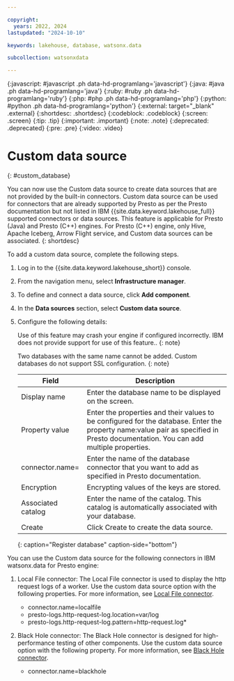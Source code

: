 ```yaml
---

copyright:
  years: 2022, 2024
lastupdated: "2024-10-10"

keywords: lakehouse, database, watsonx.data

subcollection: watsonxdata

---
```


{:javascript: #javascript .ph data-hd-programlang='javascript'}
{:java: #java .ph data-hd-programlang='java'}
{:ruby: #ruby .ph data-hd-programlang='ruby'}
{:php: #php .ph data-hd-programlang='php'}
{:python: #python .ph data-hd-programlang='python'}
{:external: target="_blank" .external}
{:shortdesc: .shortdesc}
{:codeblock: .codeblock}
{:screen: .screen}
{:tip: .tip}
{:important: .important}
{:note: .note}
{:deprecated: .deprecated}
{:pre: .pre}
{:video: .video}


# Custom data source
{: #custom_database}

You can now use the Custom data source to create data sources that are not provided by the built-in connectors. Custom data source can be used for connectors that are already supported by Presto as per the Presto documentation but not listed in IBM {{site.data.keyword.lakehouse_full}} supported connectors or data sources. This feature is applicable for Presto (Java) and Presto (C++) engines. For Presto (C++) engine, only Hive, Apache Iceberg, Arrow Flight service, and Custom data sources can be associated.
{: shortdesc}


To add a custom data source, complete the following steps.

1. Log in to the {{site.data.keyword.lakehouse_short}} console.
2. From the navigation menu, select **Infrastructure manager**.
3. To define and connect a data source, click **Add component**.
4. In the **Data sources** section, select **Custom data source**.
5. Configure the following details:


    Use of this feature may crash your engine if configured incorrectly. IBM does not provide support for use of this feature..
   {: note}

    Two databases with the same name cannot be added. Custom databases do not support SSL configuration.
   {: note}



    | Field           | Description        |
    |------------------|--------------------|
    | Display name    | Enter the database name to be displayed on the screen. |
    | Property value             | Enter the properties and their values to be configured for the database. Enter the property name:value pair as specified in Presto documentation. You can add multiple properties.|
    | connector.name=     | Enter the name of the database connector that you want to add as specified in Presto documentation.  |
    | Encryption           | Encrypting values of the keys are stored.  |
    | Associated catalog | Enter the name of the catalog. This catalog is automatically associated with your database. |
    | Create |  Click Create to create the data source.|
    {: caption="Register database" caption-side="bottom"}

You can use the Custom data source for the following connectors in IBM watsonx.data for Presto engine:

1. Local File connector: The Local File connector is used to display the http request logs of a worker. Use the custom data source option with the following properties. For more information, see [Local File connector](https://prestodb.io/docs/current/connector/localfile.html).

   * connector.name=localfile
   * presto-logs.http-request-log.location=var/log
   * presto-logs.http-request-log.pattern=http-request.log*

2. Black Hole connector: The Black Hole connector is designed for high-performance testing of other components. Use the custom data source option with the following property. For more information, see [Black Hole connector](https://prestodb.io/docs/current/connector/blackhole.html).

   * connector.name=blackhole

